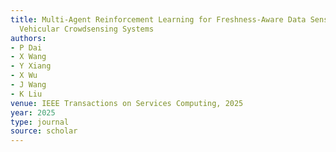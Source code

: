 ```yaml
---
title: Multi-Agent Reinforcement Learning for Freshness-Aware Data Sensing Model in
  Vehicular Crowdsensing Systems
authors:
- P Dai
- X Wang
- Y Xiang
- X Wu
- J Wang
- K Liu
venue: IEEE Transactions on Services Computing, 2025
year: 2025
type: journal
source: scholar
---
```

